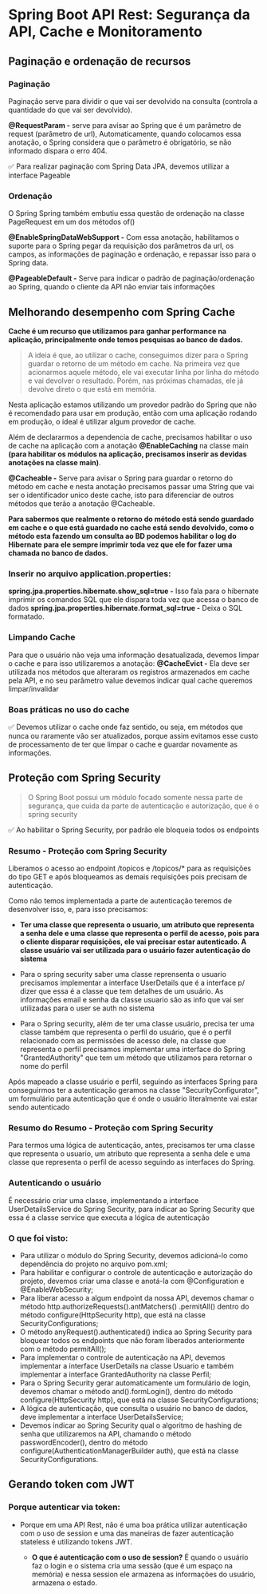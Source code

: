 # Spring Boot API Rest: Segurança da API, Cache e Monitoramento

## Paginação e ordenação de recursos

### Paginação

Paginação serve para dividir o que vai ser devolvido na consulta (controla a quantidade do que vai ser devolvido).

**@RequestParam -** serve para avisar ao Spring que é um parâmetro de request (parâmetro de url), Automaticamente,
quando colocamos essa anotação, o Spring considera que o parâmetro é obrigatório, se não informado dispara o erro 404.

✅ Para realizar paginação com Spring Data JPA, devemos utilizar a interface Pageable

### Ordenação

O Spring Spring também embutiu essa questão de ordenação na classe PageRequest em um dos métodos of()

**@EnableSpringDataWebSupport -** Com essa anotação, habilitamos o suporte para o Spring pegar da requisição dos
parâmetros da url, os campos, as informações de paginação e ordenação, e repassar isso para o Spring data.

**@PageableDefault -** Serve para indicar o padrão de paginação/ordenação ao Spring, quando o cliente da API não enviar
tais
informações

## Melhorando desempenho com Spring Cache

**Cache é um recurso que utilizamos para ganhar performance na aplicação, principalmente onde temos pesquisas ao banco
de dados.**

> A ideia é que, ao utilizar o cache, conseguimos dizer para o Spring guardar o retorno de um método em cache. Na
> primeira vez que acionarmos aquele método, ele vai executar linha por linha do método e vai devolver o resultado.
> Porém,
> nas próximas chamadas, ele já devolve direto o que está em memória.

Nesta aplicação estamos utilizando um provedor padrão do Spring que não é recomendado para usar em produção, então com
uma aplicação rodando em produção, o ideal é utilizar algum provedor de cache.

Além de declararmos a dependencia de cache, precisamos habilitar o uso de cache na aplicação com a anotação
**@EnableCaching** na classe main **(para habilitar os módulos na aplicação, precisamos inserir as devidas anotações na
classe main)**.

**@Cacheable -** Serve para avisar o Spring para guardar o retorno do método em cache e nesta anotação precisamos passar
uma String que vai ser o identificador unico deste cache, isto para diferenciar de outros métodos que terão a anotação
@Cacheable.

**Para sabermos que realmente o retorno do método está sendo guardado em cache e o que está guardado no cache está sendo
devolvido, como o método esta fazendo um consulta ao BD podemos habilitar o log do Hibernate para ele sempre imprimir
toda vez que ele for fazer uma chamada no banco de dados.**

### Inserir no arquivo application.properties:

**spring.jpa.properties.hibernate.show_sql=true -** Isso fala para o hibernate imprimir os comandos SQL que ele dispara
toda vez que acessa o banco de dados
**spring.jpa.properties.hibernate.format_sql=true -** Deixa o SQL formatado.

### Limpando Cache

Para que o usuário não veja uma informação desatualizada, devemos limpar o cache e para isso utilizaremos a anotação:
**@CacheEvict -** Ela deve ser utilizada nos métodos que alteraram os registros armazenados em cache pela API, e no seu
parâmetro value devemos indicar qual cache queremos limpar/invalidar

### Boas práticas no uso do cache

✅ Devemos utilizar o cache onde faz sentido, ou seja, em métodos que nunca ou raramente vão ser atualizados, porque
assim evitamos esse custo de
processamento de ter que limpar o cache e guardar novamente as informações.

## Proteção com Spring Security

> O Spring Boot possui um módulo focado somente nessa parte de segurança, que cuida da parte de autenticação e
> autorização, que é o spring security

✅ Ao habilitar o Spring Security, por padrão ele bloqueia todos os endpoints

### Resumo - Proteção com Spring Security

Liberamos o acesso ao endpoint /topicos e /topicos/* para as requisições do tipo GET e após bloqueamos as demais
requisições pois precisam de autenticação.

Como não temos implementada a parte de autenticação teremos de desenvolver isso, e, para isso precisamos:

- **Ter uma classe que representa o usuario, um atributo que representa a senha dele e uma classe que representa o
  perfil de acesso, pois para o cliente
  disparar requisições, ele vai precisar estar autenticado. A classe usuário vai ser utilizada para o usuário fazer
  autenticação do sistema**


- Para o spring security saber uma classe reprensenta o usuario precisamos implementar a interface UserDetails que é a
  interface p/ dizer que essa é a classe que tem detalhes de um usuário.
  As informações email e senha da classe usuario são as info que vai ser utilizadas para o user se auth no sistema


- Para o Spring security, além de ter uma classe usuário, precisa ter uma classe também que representa o perfil do
  usuário, que é o perfil relacionado com as permissões de acesso dele, na classe que representa o perfil precisamos
  implementar uma interface do Spring    "GrantedAuthority" que tem um método que utilizamos para retornar o nome do
  perfil

Após mapeado a classe usuário e perfil, seguindo as interfaces Spring para conseguirmos ter a autenticação geramos na
classe "SecurityConfigurator", um formulário para autenticação que é onde o usuário literalmente vai estar sendo
autenticado

### Resumo do Resumo - Proteção com Spring Security

Para termos uma lógica de autenticação, antes, precisamos ter uma classe que representa o usuario, um atributo que
representa a senha dele e uma classe que representa o perfil de acesso seguindo as interfaces do Spring.

### Autenticando o usuário

É necessário criar uma classe, implementando a interface UserDetailsService do Spring Security, para indicar ao Spring
Security que essa é a classe service que executa a lógica de autenticação

### O que foi visto:

- Para utilizar o módulo do Spring Security, devemos adicioná-lo como dependência do projeto no arquivo pom.xml;
- Para habilitar e configurar o controle de autenticação e autorização do projeto, devemos criar uma classe e anotá-la
  com @Configuration e @EnableWebSecurity;
- Para liberar acesso a algum endpoint da nossa API, devemos chamar o método http.authorizeRequests().antMatchers()
  .permitAll() dentro do método configure(HttpSecurity http), que está na classe SecurityConfigurations;
- O método anyRequest().authenticated() indica ao Spring Security para bloquear todos os endpoints que não foram
  liberados anteriormente com o método permitAll();
- Para implementar o controle de autenticação na API, devemos implementar a interface UserDetails na classe Usuario e
  também implementar a interface GrantedAuthority na classe Perfil;
- Para o Spring Security gerar automaticamente um formulário de login, devemos chamar o método and().formLogin(), dentro
  do método configure(HttpSecurity http), que está na classe SecurityConfigurations;
- A lógica de autenticação, que consulta o usuário no banco de dados, deve implementar a interface UserDetailsService;
- Devemos indicar ao Spring Security qual o algoritmo de hashing de senha que utilizaremos na API, chamando o método
  passwordEncoder(), dentro do método configure(AuthenticationManagerBuilder auth), que está na classe
  SecurityConfigurations.

## Gerando token com JWT

### Porque autenticar via token:

- Porque em uma API Rest, não é uma boa prática utilizar autenticação com o uso de session e uma das maneiras de fazer
  autenticação stateless é utilizando tokens JWT.

    * **O que é autenticação com o uso de session?** É quando o usuário faz o login e o sistema cria uma sessão (que é um
      espaço na memória) e nessa
      session ele armazena as informações do usuário, armazena o estado.
